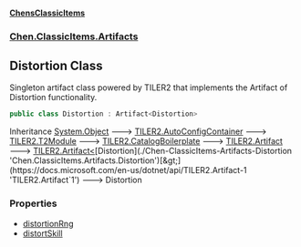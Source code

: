 
#### [ChensClassicItems](./index 'index')

### [Chen.ClassicItems.Artifacts](./Chen-ClassicItems-Artifacts 'Chen.ClassicItems.Artifacts')

## Distortion Class
Singleton artifact class powered by TILER2 that implements the Artifact of Distortion functionality.  
```csharp
public class Distortion : Artifact<Distortion>
```
Inheritance [System.Object](https://docs.microsoft.com/en-us/dotnet/api/System.Object 'System.Object') &#129106; [TILER2.AutoConfigContainer](https://docs.microsoft.com/en-us/dotnet/api/TILER2.AutoConfigContainer 'TILER2.AutoConfigContainer') &#129106; [TILER2.T2Module](https://docs.microsoft.com/en-us/dotnet/api/TILER2.T2Module 'TILER2.T2Module') &#129106; [TILER2.CatalogBoilerplate](https://docs.microsoft.com/en-us/dotnet/api/TILER2.CatalogBoilerplate 'TILER2.CatalogBoilerplate') &#129106; [TILER2.Artifact](https://docs.microsoft.com/en-us/dotnet/api/TILER2.Artifact 'TILER2.Artifact') &#129106; [TILER2.Artifact&lt;](https://docs.microsoft.com/en-us/dotnet/api/TILER2.Artifact-1 'TILER2.Artifact`1')[Distortion](./Chen-ClassicItems-Artifacts-Distortion 'Chen.ClassicItems.Artifacts.Distortion')[&gt;](https://docs.microsoft.com/en-us/dotnet/api/TILER2.Artifact-1 'TILER2.Artifact`1') &#129106; Distortion  

### Properties
- [distortionRng](./Chen-ClassicItems-Artifacts-Distortion-distortionRng 'Chen.ClassicItems.Artifacts.Distortion.distortionRng')
- [distortSkill](./Chen-ClassicItems-Artifacts-Distortion-distortSkill 'Chen.ClassicItems.Artifacts.Distortion.distortSkill')

